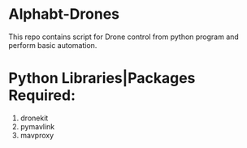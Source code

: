 # Alphabt-Drones
This repo contains script for Drone control from python program and perform basic automation.

# Python Libraries|Packages Required:
  1) dronekit
  2) pymavlink
  3) mavproxy

